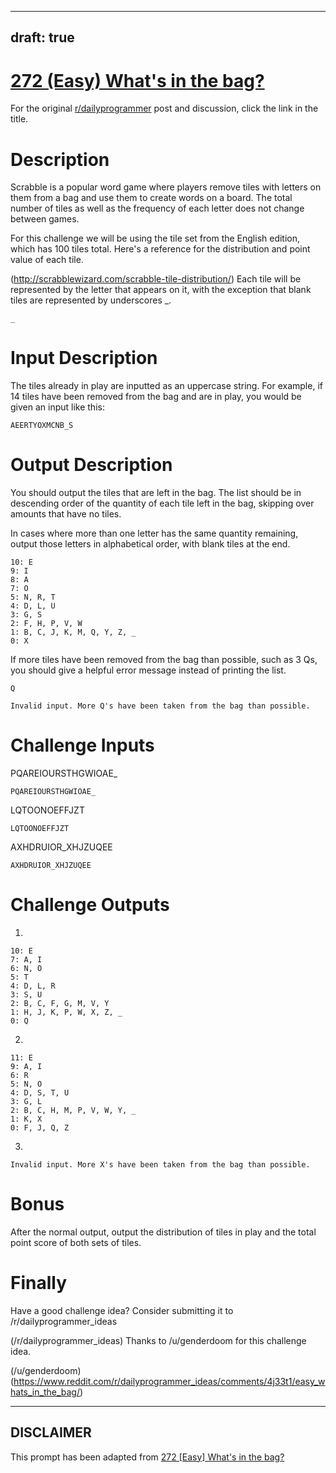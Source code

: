 ---
draft: true
----

# [272 (Easy) What's in the bag?](https://www.reddit.com/r/dailyprogrammer/comments/4oylbo/20160620_challenge_272_easy_whats_in_the_bag/)

For the original [r/dailyprogrammer](https://www.reddit.com/r/dailyprogrammer/) post and discussion, click the link in the title.

# Description
Scrabble is a popular word game where players remove tiles with letters on
them from a bag and use them to create words on a board. The total number
of tiles as well as the frequency of each letter does not change between
games.

For this challenge we will be using the tile set from the English edition,
which has 100 tiles total. Here's a reference for the distribution and point
value of each tile.

(http://scrabblewizard.com/scrabble-tile-distribution/)
Each tile will be represented by the letter that appears on it, with the
exception that blank tiles are represented by underscores _.


```
_
```
# Input Description
The tiles already in play are inputted as an uppercase string. For example,
if 14 tiles have been removed from the bag and are in play, you would be given
an input like this:


```
AEERTYOXMCNB_S
```
# Output Description
You should output the tiles that are left in the bag. The list should be in
descending order of the quantity of each tile left in the bag, skipping over
amounts that have no tiles.

In cases where more than one letter has the same quantity remaining, output
those letters in alphabetical order, with blank tiles at the end.


```
10: E
9: I
8: A
7: O
5: N, R, T
4: D, L, U
3: G, S
2: F, H, P, V, W
1: B, C, J, K, M, Q, Y, Z, _
0: X
```
If more tiles have been removed from the bag than possible, such as 3 Qs,
you should give a helpful error message instead of printing the list.


```
Q
```

```
Invalid input. More Q's have been taken from the bag than possible.
```
# Challenge Inputs
PQAREIOURSTHGWIOAE_


```
PQAREIOURSTHGWIOAE_
```
LQTOONOEFFJZT


```
LQTOONOEFFJZT
```
AXHDRUIOR_XHJZUQEE


```
AXHDRUIOR_XHJZUQEE
```
# Challenge Outputs
1.


```
10: E
7: A, I
6: N, O
5: T
4: D, L, R
3: S, U
2: B, C, F, G, M, V, Y
1: H, J, K, P, W, X, Z, _
0: Q
```
2.


```
11: E
9: A, I
6: R
5: N, O
4: D, S, T, U
3: G, L
2: B, C, H, M, P, V, W, Y, _
1: K, X
0: F, J, Q, Z
```
3.


```
Invalid input. More X's have been taken from the bag than possible.
```
# Bonus
After the normal output, output the distribution of tiles in play and the
total point score of both sets of tiles.

# Finally
Have a good challenge idea?
Consider submitting it to /r/dailyprogrammer_ideas

(/r/dailyprogrammer_ideas)
Thanks to /u/genderdoom for this challenge idea.

(/u/genderdoom)
(https://www.reddit.com/r/dailyprogrammer_ideas/comments/4j33t1/easy_whats_in_the_bag/)

----
## **DISCLAIMER**
This prompt has been adapted from [272 [Easy] What's in the bag?](https://www.reddit.com/r/dailyprogrammer/comments/4oylbo/20160620_challenge_272_easy_whats_in_the_bag/
)
